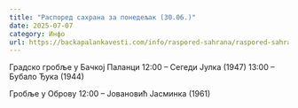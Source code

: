 ```yaml
---
title: "Распоред сахрана за понедељак (30.06.)"
date: 2025-07-07
category: Инфо
url: https://backapalankavesti.com/info/raspored-sahrana/raspored-sahrana-za-ponedeljak-30-06/
---
```


Градско гробље у Бачкој Паланци
12:00 – Сегеди Јулка (1947)
13:00 – Бубало Ђука (1944)

Гробље у Оброву
12:00 – Јовановић Јасминка (1961)
